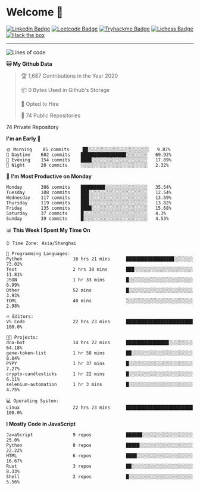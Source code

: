 # Welcome 👋

[![Linkedin Badge](https://img.shields.io/badge/-PedroTorres-blue?style=flat-square&logo=Linkedin&logoColor=white&link=https://www.linkedin.com/in/PedroTorres/)](https://www.linkedin.com/in/pedro-torres-cruz/)
[![Leetcode Badge](https://img.shields.io/badge/profile-leetcode-green)](https://leetcode.com/corfucinas/)
[![Tryhackme Badge](https://img.shields.io/badge/profile-tryhackme-blue)](https://tryhackme.com/p/Corfucinas/)
[![Lichess Badge](https://img.shields.io/badge/challenge_me-lichess-yellow)](https://lichess.org/@/Corfucinas)
[![Hack the box](https://img.shields.io/badge/hack_the_box-profile-red)](https://www.hackthebox.eu/profile/375826)

---

<!--START_SECTION:waka-->
![Lines of code](https://img.shields.io/badge/From%20Hello%20World%20I%27ve%20Written-25.8%20million%20lines%20of%20code-blue)

**🐱 My Github Data** 

> 🏆 1,687 Contributions in the Year 2020
 > 
> 📦 0 Bytes Used in Github's Storage 
 > 
> 💼 Opted to Hire
 > 
> 📜 74 Public Repositories 
 > 
74 Private Repository 
 > 
**I'm an Early 🐤** 

```text
🌞 Morning    85 commits     ██░░░░░░░░░░░░░░░░░░░░░░░   9.87% 
🌆 Daytime    602 commits    █████████████████░░░░░░░░   69.92% 
🌃 Evening    154 commits    ████░░░░░░░░░░░░░░░░░░░░░   17.89% 
🌙 Night      20 commits     ░░░░░░░░░░░░░░░░░░░░░░░░░   2.32%

```
📅 **I'm Most Productive on Monday** 

```text
Monday       306 commits    █████████░░░░░░░░░░░░░░░░   35.54% 
Tuesday      108 commits    ███░░░░░░░░░░░░░░░░░░░░░░   12.54% 
Wednesday    117 commits    ███░░░░░░░░░░░░░░░░░░░░░░   13.59% 
Thursday     119 commits    ███░░░░░░░░░░░░░░░░░░░░░░   13.82% 
Friday       135 commits    ████░░░░░░░░░░░░░░░░░░░░░   15.68% 
Saturday     37 commits     █░░░░░░░░░░░░░░░░░░░░░░░░   4.3% 
Sunday       39 commits     █░░░░░░░░░░░░░░░░░░░░░░░░   4.53%

```


📊 **This Week I Spent My Time On** 

```text
⌚︎ Time Zone: Asia/Shanghai

💬 Programming Languages: 
Python                   16 hrs 21 mins      ██████████████████░░░░░░░   73.02% 
Text                     2 hrs 38 mins       ███░░░░░░░░░░░░░░░░░░░░░░   11.81% 
JSON                     1 hr 33 mins        █░░░░░░░░░░░░░░░░░░░░░░░░   6.99% 
Other                    52 mins             █░░░░░░░░░░░░░░░░░░░░░░░░   3.93% 
TOML                     40 mins             ░░░░░░░░░░░░░░░░░░░░░░░░░   2.98%

🔥 Editors: 
VS Code                  22 hrs 23 mins      █████████████████████████   100.0%

🐱‍💻 Projects: 
dna-bot                  14 hrs 22 mins      ████████████████░░░░░░░░░   64.18% 
gene-token-list          1 hr 58 mins        ██░░░░░░░░░░░░░░░░░░░░░░░   8.84% 
PYPY                     1 hr 37 mins        █░░░░░░░░░░░░░░░░░░░░░░░░   7.27% 
crypto-candlesticks      1 hr 22 mins        █░░░░░░░░░░░░░░░░░░░░░░░░   6.11% 
selenium-automation      1 hr 3 mins         █░░░░░░░░░░░░░░░░░░░░░░░░   4.75%

💻 Operating System: 
Linux                    22 hrs 23 mins      █████████████████████████   100.0%

```

**I Mostly Code in JavaScript** 

```text
JavaScript               9 repos             ██████░░░░░░░░░░░░░░░░░░░   25.0% 
Python                   8 repos             █████░░░░░░░░░░░░░░░░░░░░   22.22% 
HTML                     6 repos             ████░░░░░░░░░░░░░░░░░░░░░   16.67% 
Rust                     3 repos             ██░░░░░░░░░░░░░░░░░░░░░░░   8.33% 
Shell                    2 repos             █░░░░░░░░░░░░░░░░░░░░░░░░   5.56%

```



<!--END_SECTION:waka-->
